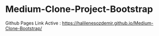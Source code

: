 # Medium-Clone-Project-Bootstrap
Github Pages Link Active : https://halilenesozdemir.github.io/Medium-Clone-Bootstrap/
